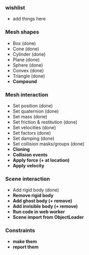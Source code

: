 ### wishlist
* add things here

### Mesh shapes
* Box (done)
* Cone (done)
* Cylinder (done)
* Plane (done)
* Sphere (done)
* Convex (done)
* Triangle (done)
* **Compound**

### Mesh interaction
* Set position (done)
* Set quaternion (done)
* Set mass (done)
* Set friction & restitution (done)
* Set velocities (done)
* Set factors (done)
* Set damping (done)
* Set collision masks/groups (done)
* **Cloning**
* **Collision events**
* **Apply force (+ at location)**
* **Apply velocity**

### Scene interaction
* Add rigid body (done)
* **Remove rigid body**
* **Add ghost body (+ remove)**
* **Add invisible body (+ remove)**
* **Run code in web worker**
* **Scene import from ObjectLoader**

### Constraints
* **make them**
* **report them**
